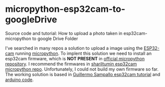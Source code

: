 # micropython-esp32cam-to-googleDrive
Source code and tutorial: How to upload a photo taken in esp32cam-micropython to google Drive Folder


I've searched in many repos a solution to upload a image using the [ESP32-cam](https://esp32.com/) running [micropython](https://github.com/micropython/micropython). To implent this solution we need to install an esp32cam firmware, which is **NOT PRESENT** in [official micropython repository](http://micropython.org/download). I recommend the firmwares in [shariltumin esp32cam micropython repo](https://github.com/shariltumin/esp32-cam-micropython). Unfortunately, I could not build my own firmware so far. The working solution is based in [Guillermo Sampallo esp32cam tutorial](https://www.gsampallo.com/blog/2019/10/13/esp32-cam-subir-fotos-a-google-drive/) and [arduino code](https://github.com/gsampallo/esp32cam-gdrive).
